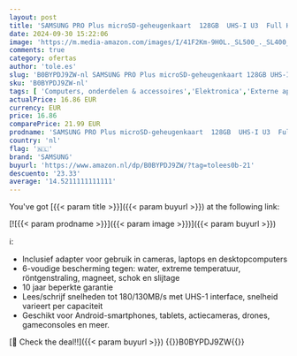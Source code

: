 ```yaml
---
layout: post
title: 'SAMSUNG PRO Plus microSD-geheugenkaart  128GB  UHS-I U3  Full HD & 4K UHD  180 MB/s lezen  130 MB/s schrijven  voor smartphone  drone of action-cam  incl. SD-adapter  MB-MD128SA/EU'
date: 2024-09-30 15:22:06
image: 'https://m.media-amazon.com/images/I/41F2Km-9H0L._SL500_._SL400_.jpg'
comments: true
category: ofertas
author: 'tole.es'
slug: 'B0BYPDJ9ZW-nl SAMSUNG PRO Plus microSD-geheugenkaart 128GB UHS-I U3 Full...'
sku: 'B0BYPDJ9ZW-nl'
tags: [ 'Computers, onderdelen & accessoires','Elektronica','Externe apparaten & dataopslag','Gegevensopslag','Geheugenkaarten','MicroSD-geheugenkaarten','samsung','🇳🇱', ]
actualPrice: 16.86 EUR
currency: EUR
price: 16.86
comparePrice: 21.99 EUR
prodname: 'SAMSUNG PRO Plus microSD-geheugenkaart  128GB  UHS-I U3  Full HD & 4K UHD  180 MB/s lezen  130 MB/s schrijven  voor smartphone  drone of action-cam  incl. SD-adapter  MB-MD128SA/EU'
country: 'nl'
flag: '🇳🇱'
brand: 'SAMSUNG'
buyurl: 'https://www.amazon.nl/dp/B0BYPDJ9ZW/?tag=tolees0b-21'
descuento: '23.33'
average: '14.5211111111111'
---
```


You've got [{{< param title >}}]({{< param buyurl >}}) at the following link:

[![{{< param prodname >}}]({{< param image >}})]({{< param buyurl >}})

ℹ️:

- Inclusief adapter voor gebruik in cameras, laptops en desktopcomputers
- 6-voudige bescherming tegen: water, extreme temperatuur, röntgenstraling, magneet, schok en slijtage
- 10 jaar beperkte garantie
- Lees/schrijf snelheden tot 180/130MB/s met UHS-1 interface, snelheid varieert per capaciteit
- Geschikt voor Android-smartphones, tablets, actiecameras, drones, gameconsoles en meer.

[🛒 Check the deal!!]({{< param buyurl >}})
{{<world>}}B0BYPDJ9ZW{{</world>}}
